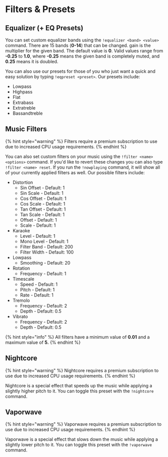 # Filters & Presets

## Equalizer \(+ EQ Presets\)

You can set custom equalizer bands using the `!equalizer <band> <value>` command. There are 15 bands \(**0-14**\) that can be changed. gain is the multiplier for the given band. The default value is **0**. Valid values range from **-0.25** to **1.0**, where **-0.25** means the given band is completely muted, and **0.25** means it is doubled.

You can also use our presets for those of you who just want a quick and easy solution by typing `!eqpreset <preset>`. Our presets include:

* Lowpass
* Highpass
* Flat
* Extrabass
* Extratreble
* Bassandtreble

## Music Filters

{% hint style="warning" %}
Filters require a premium subscription to use due to increased CPU usage requirements.
{% endhint %}

You can also set custom filters on your music using the `!filter <name> <options>` command. If you'd like to revert these changes you can also type `!filter <name> reset`. If you run the `!nowplaying` command, it will show all of your currently applied filters as well. Our possible filters include:

* Distortion
  * Sin Offset - Default: 1
  * Sin Scale - Default: 1
  * Cos Offset - Default: 1
  * Cos Scale - Default: 1
  * Tan Offset - Default: 1
  * Tan Scale - Default: 1
  * Offset - Default: 1
  * Scale - Default: 1
* Karaoke
  * Level - Default: 1
  * Mono Level - Default: 1
  * Filter Band - Default: 200
  * Filter Width - Default: 100
* Lowpass
  * Smoothing - Default: 20
* Rotation
  * Frequency - Default: 1
* Timescale
  * Speed - Default: 1
  * Pitch - Default: 1
  * Rate - Default: 1
* Tremolo
  * Frequency - Default: 2
  * Depth - Default: 0.5
* Vibrato
  * Frequency - Default: 2
  * Depth - Default: 0.5

{% hint style="info" %}
All filters have a minimum value of **0.01** and a maximum value of **5.**
{% endhint %}

## Nightcore

{% hint style="warning" %}
Nightcore requires a premium subscription to use due to increased CPU usage requirements.
{% endhint %}

Nightcore is a special effect that speeds up the music while applying a slightly higher pitch to it. You can toggle this preset with the `!nightcore` command.

## Vaporwave

{% hint style="warning" %}
Vaporwave requires a premium subscription to use due to increased CPU usage requirements.
{% endhint %}

Vaporwave is a special effect that slows down the music while applying a slightly lower pitch to it. You can toggle this preset with the `!vaporwave` command.

